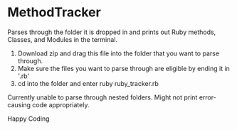 # MethodTracker
Parses through the folder it is dropped in and prints out Ruby methods, Classes, and Modules in the terminal.

1. Download zip and drag this file into the folder that you want to parse through.
2. Make sure the files you want to parse through are eligible by ending it in '.rb'
3. cd into the folder and enter ruby ruby_tracker.rb

Currently unable to parse through nested folders.
Might not print error-causing code appropriately.

Happy Coding
